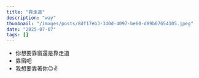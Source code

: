 ```yaml
---
title: "靠走道"
description: "way"
thumbnail: "/images/posts/8df17eb3-340d-4097-be60-d89b07654105.jpeg"
date: "2025-07-07"
tags: []
---
```

- 你想要靠窗還是靠走道
- 靠窗吧
- 我想要靠著你😔✌️
